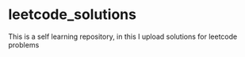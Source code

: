# leetcode_solutions
This is a self learning repository, in this I upload solutions for leetcode problems
